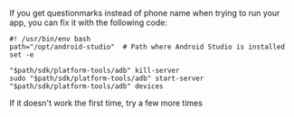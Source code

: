 If you get questionmarks instead of phone name when trying to run your app, you
can fix it with the following code:

    #! /usr/bin/env bash
    path="/opt/android-studio"  # Path where Android Studio is installed
    set -e

    "$path/sdk/platform-tools/adb" kill-server
    sudo "$path/sdk/platform-tools/adb" start-server
    "$path/sdk/platform-tools/adb" devices


If it doesn't work the first time, try a few more times
